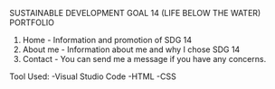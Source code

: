 SUSTAINABLE DEVELOPMENT GOAL 14 (LIFE BELOW THE WATER) PORTFOLIO

1. Home -  Information and promotion of SDG 14
2. About me - Information about me and why I chose SDG 14
3. Contact - You can send me a message if you have any concerns.

Tool Used: 
-Visual Studio Code
-HTML
-CSS
